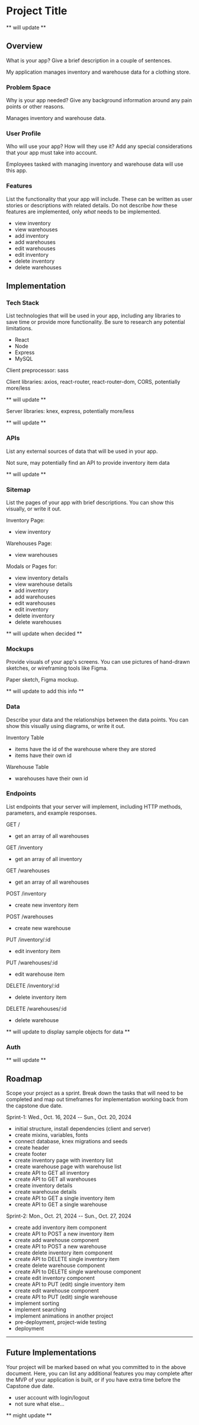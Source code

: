 # Project Title

** will update **

## Overview

What is your app? Give a brief description in a couple of sentences.

My application manages inventory and warehouse data for a clothing store.

### Problem Space

Why is your app needed? Give any background information around any pain points or other reasons.

Manages inventory and warehouse data.

### User Profile

Who will use your app? How will they use it? Add any special considerations that your app must take into account.

Employees tasked with managing inventory and warehouse data will use this app.

### Features

List the functionality that your app will include. These can be written as user stories or descriptions with related details. Do not describe _how_ these features are implemented, only _what_ needs to be implemented.

- view inventory
- view warehouses
- add inventory 
- add warehouses
- edit warehouses
- edit inventory
- delete inventory 
- delete warehouses

## Implementation

### Tech Stack

List technologies that will be used in your app, including any libraries to save time or provide more functionality. Be sure to research any potential limitations.

- React
- Node
- Express
- MySQL

Client preprocessor: sass

Client libraries: axios, react-router, react-router-dom, CORS, potentially more/less

** will update **

Server libraries: knex, express, potentially more/less

** will update **

### APIs

List any external sources of data that will be used in your app.

Not sure, may potentially find an API to provide inventory item data

** will update **

### Sitemap

List the pages of your app with brief descriptions. You can show this visually, or write it out.

Inventory Page:
- view inventory
    
Warehouses Page:
- view warehouses

Modals or Pages for:
- view inventory details
- view warehouse details
- add inventory
- add warehouses
- edit warehouses
- edit inventory
- delete inventory 
- delete warehouses

** will update when decided **

### Mockups

Provide visuals of your app's screens. You can use pictures of hand-drawn sketches, or wireframing tools like Figma.

Paper sketch, Figma mockup.

** will update to add this info **

### Data

Describe your data and the relationships between the data points. You can show this visually using diagrams, or write it out. 

Inventory Table
- items have the id of the warehouse where they are stored
- items have their own id

Warehouse Table
- warehouses have their own id

### Endpoints

List endpoints that your server will implement, including HTTP methods, parameters, and example responses.

GET /
 - get an array of all warehouses

GET /inventory
 - get an array of all inventory

GET /warehouses
 - get an array of all warehouses

POST /inventory
 - create new inventory item

POST /warehouses
 - create new warehouse

PUT /inventory/:id
 - edit inventory item

PUT /warehouses/:id
 - edit warehouse item

DELETE /inventory/:id
 - delete inventory item

DELETE /warehouses/:id
 - delete warehouse

** will update to display sample objects for data **

### Auth

** will update **

## Roadmap

Scope your project as a sprint. Break down the tasks that will need to be completed and map out timeframes for implementation working back from the capstone due date. 

Sprint-1: Wed., Oct. 16, 2024 -- Sun., Oct. 20, 2024
- initial structure, install dependencies (client and server)
- create mixins, variables, fonts
- connect database, knex migrations and seeds
- create header
- create footer
- create inventory page with inventory list
- create warehouse page with warehouse list
- create API to GET all inventory
- create API to GET all warehouses
- create inventory details
- create warehouse details
- create API to GET a single inventory item
- create API to GET a single warehouse

Sprint-2: Mon., Oct. 21, 2024 -- Sun., Oct. 27, 2024
- create add inventory item component
- create API to POST a new inventory item
- create add warehouse component
- create API to POST a new warehouse
- create delete inventory item component
- create API to DELETE single inventory item
- create delete warehouse component
- create API to DELETE single warehouse component
- create edit inventory component
- create API to PUT (edit) single inventory item
- create edit warehouse component
- create API to PUT (edit) single warehouse
- implement sorting
- implement searching
- implement animations in another project
- pre-deployment, project-wide testing
- deployment

---

## Future Implementations
Your project will be marked based on what you committed to in the above document. Here, you can list any additional features you may complete after the MVP of your application is built, or if you have extra time before the Capstone due date.

- user account with login/logout
- not sure what else... 

** might update **